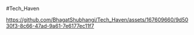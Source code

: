 #Tech_Haven


https://github.com/BhagatShubhangi/Tech_Haven/assets/167609660/9d5030f3-8c66-47ad-9a61-7e6177ec11f7


